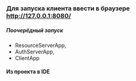 ### Для запуска клиента ввести в браузере http://127.0.0.1:8080/
##### Поочерёдный запуск 
- ResourceServerApp,
- AuthServerApp,
- ClientApp
#### Из проекта в IDE
